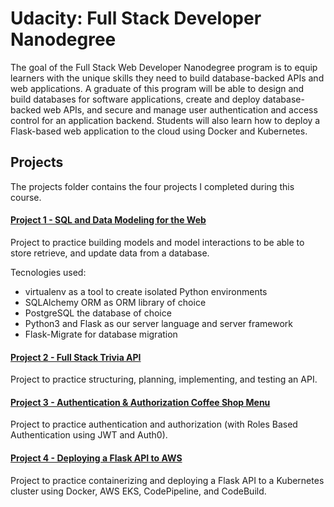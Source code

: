 # Udacity: Full Stack Developer Nanodegree
The goal of the Full Stack Web Developer Nanodegree program is to equip learners with the unique skills they need to build database-backed APIs and web applications. A graduate of this program will be able to design and build databases for software applications, create and deploy database-backed web APIs, and secure and manage user authentication and access control for an application backend. Students will also learn how to deploy a Flask-based web application to the cloud using Docker and Kubernetes.

## Projects
The projects folder contains the four projects I completed during this course.

#### [Project 1 -  SQL and Data Modeling for the Web](projects/01_fyyur)
Project to practice building models and model interactions to be able to store retrieve, and update data from a database.

Tecnologies used:
* virtualenv as a tool to create isolated Python environments
* SQLAlchemy ORM as ORM library of choice
* PostgreSQL the database of choice
* Python3 and Flask as our server language and server framework
* Flask-Migrate for database migration

#### [Project 2 -  Full Stack Trivia API](projects/02_trivia_api)
Project to practice structuring, planning, implementing, and testing an API.

#### [Project 3 - Authentication & Authorization Coffee Shop Menu](projects/03_coffee_shop_full_stack)
Project to practice authentication and authorization (with Roles Based Authentication using JWT and Auth0).

#### [Project 4 - Deploying a Flask API to AWS](../FSND-Deploy-Flask-App-to-Kubernetes-Using-EKS)
Project to practice containerizing and deploying a Flask API to a Kubernetes cluster using Docker, AWS EKS, CodePipeline, and CodeBuild.
